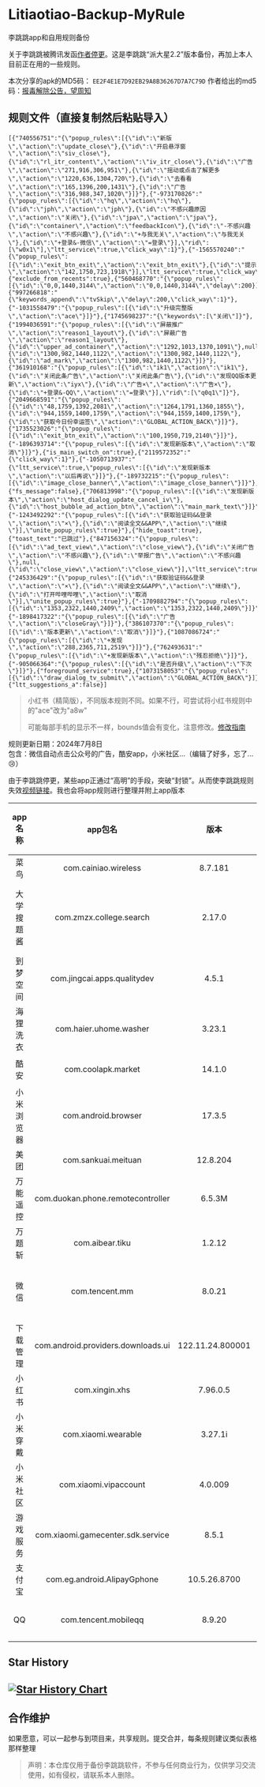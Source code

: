 ﻿


# Litiaotiao-Backup-MyRule
李跳跳app和自用规则备份

关于李跳跳被腾讯发函[作者停更](https://mp.weixin.qq.com/s/ha6hHr40umlj-ExHdGFXXw)。这是李跳跳“派大星2.2”版本备份，再加上本人目前正在用的一些规则。

本次分享的apk的MD5码：
``
EE2F4E1E7D92EB29A8B36267D7A7C79D
``
作者给出的md5码：[报毒解除公告，望周知](https://mp.weixin.qq.com/s/u5BI-7DIhxirFIPDulf6lA)
## 规则文件（直接复制然后粘贴导入）
```
[{"740556751":"{\"popup_rules\":[{\"id\":\"新版\",\"action\":\"update_close\"},{\"id\":\"开启悬浮窗\",\"action\":\"siv_close\"},{\"id\":\"rl_itr_content\",\"action\":\"iv_itr_close\"},{\"id\":\"广告\",\"action\":\"271,916,306,951\"},{\"id\":\"摇动或点击了解更多\",\"action\":\"1220,636,1304,720\"},{\"id\":\"去看看\",\"action\":\"165,1396,200,1431\"},{\"id\":\"广告\",\"action\":\"316,988,347,1020\"}]}"},{"-973170826":"{\"popup_rules\":[{\"id\":\"hq\",\"action\":\"hq\"},{\"id\":\"jph\",\"action\":\"jph\"},{\"id\":\"不感兴趣原因\",\"action\":\"关闭\"},{\"id\":\"jpa\",\"action\":\"jpa\"},{\"id\":\"container\",\"action\":\"feedbackIcon\"},{\"id\":\"-不感兴趣\",\"action\":\"不感兴趣\"},{\"id\":\"+与我无关\",\"action\":\"与我无关\"},{\"id\":\"+登录&-微信\",\"action\":\"=登录\"}],\"rid\":[\"w0x1\"],\"ltt_service\":true,\"click_way\":1}"},{"-1565570240":"{\"popup_rules\":[{\"id\":\"exit_btn_exit\",\"action\":\"exit_btn_exit\"},{\"id\":\"提示\",\"action\":\"142,1750,723,1918\"}],\"ltt_service\":true,\"click_way\":1}"},{"exclude_from_recents":true},{"560468770":"{\"popup_rules\":[{\"id\":\"0,0,1440,3144\",\"action\":\"0,0,1440,3144\",\"delay\":200}]}"},{"997266818":"{\"keywords_append\":\"tvSkip\",\"delay\":200,\"click_way\":1}"},{"-1031558479":"{\"popup_rules\":[{\"id\":\"升级完整版\",\"action\":\"ace\"}]}"},{"1745698237":"{\"keywords\":[\"关闭\"]}"},{"1994036591":"{\"popup_rules\":[{\"id\":\"屏蔽推广\",\"action\":\"reason1_layout\"},{\"id\":\"屏蔽广告\",\"action\":\"reason1_layout\"},{\"id\":\"upper_ad_container\",\"action\":\"1292,1013,1370,1091\"},null,{\"id\":\"1300,982,1440,1122\",\"action\":\"1300,982,1440,1122\"},{\"id\":\"ad_mark\",\"action\":\"1300,982,1440,1122\"}]}"},{"361910168":"{\"popup_rules\":[{\"id\":\"ik1\",\"action\":\"ik1\"},{\"id\":\"关闭此条广告\",\"action\":\"关闭此条广告\"},{\"id\":\"发现QQ版本更新\",\"action\":\"iyx\"},{\"id\":\"广告×\",\"action\":\"广告×\"},{\"id\":\"+登录&-QQ\",\"action\":\"=登录\"}],\"rid\":[\"q0q1\"]}"},{"2049668591":"{\"popup_rules\":[{\"id\":\"48,1759,1392,2081\",\"action\":\"1264,1791,1360,1855\"},{\"id\":\"944,1559,1400,1759\",\"action\":\"944,1559,1400,1759\"},{\"id\":\"获取今日份幸运签\",\"action\":\"GLOBAL_ACTION_BACK\"}]}"},{"1735523026":"{\"popup_rules\":[{\"id\":\"exit_btn_exit\",\"action\":\"100,1950,719,2140\"}]}"},{"-1896393714":"{\"popup_rules\":[{\"id\":\"发现新版本\",\"action\":\"取消\"}]}"},{"is_main_switch_on":true},{"2119572352":"{\"click_way\":1}"},{"-1050713937":"{\"ltt_service\":true,\"popup_rules\":[{\"id\":\"发现新版本\",\"action\":\"以后再说\"}]}"},{"-189732215":"{\"popup_rules\":[{\"id\":\"image_close_banner\",\"action\":\"image_close_banner\"}]}"},{"fs_message":false},{"706813998":"{\"popup_rules\":[{\"id\":\"发现新版本\",\"action\":\"host_dialog_update_cancel_iv\"},{\"id\":\"host_bubble_ad_action_btn\",\"action\":\"main_mark_text\"}]}"},{"-1243492292":"{\"popup_rules\":[{\"id\":\"获取验证码&&登录\",\"action\":\"×\"},{\"id\":\"阅读全文&&APP\",\"action\":\"继续\"}],\"unite_popup_rules\":true}"},{"hide_toast":true},{"toast_text":"已跳过"},{"847156324":"{\"popup_rules\":[{\"id\":\"ad_text_view\",\"action\":\"close_view\"},{\"id\":\"关闭广告\",\"action\":\"不感兴趣\"},{\"id\":\"举报广告\",\"action\":\"不感兴趣\"},null,{\"id\":\"close_view\",\"action\":\"close_view\"}],\"ltt_service\":true,\"click_way\":1}"},{"245336429":"{\"popup_rules\":[{\"id\":\"获取验证码&&登录\",\"action\":\"×\"},{\"id\":\"阅读全文&&APP\",\"action\":\"继续\"},{\"id\":\"打开哔哩哔哩\",\"action\":\"取消\"}],\"unite_popup_rules\":true}"},{"-1709882794":"{\"popup_rules\":[{\"id\":\"1353,2322,1440,2409\",\"action\":\"1353,2322,1440,2409\"}]}"},{"-1898417322":"{\"popup_rules\":[{\"id\":\"广告\",\"action\":\"closeGray\"}]}"},{"386107370":"{\"popup_rules\":[{\"id\":\"版本更新\",\"action\":\"取消\"}]}"},{"1087086724":"{\"popup_rules\":[{\"id\":\"+发现\",\"action\":\"288,2365,711,2519\"}]}"},{"762493631":"{\"popup_rules\":[{\"id\":\"+发现新版本\",\"action\":\"残忍拒绝\"}]}"},{"-905066364":"{\"popup_rules\":[{\"id\":\"是否升级\",\"action\":\"下次\"}]}"},{"foreground_service":true},{"1073158053":"{\"popup_rules\":[{\"id\":\"draw_dialog_tv_submit\",\"action\":\"GLOBAL_ACTION_BACK\"}]}"},{"ltt_suggestions_a":false}]
```
>小红书（精简版），不同版本规则不同。如果不行，可尝试将小红书规则中的"ace"改为"a8w"
>
>可能每部手机的显示不一样，bounds值会有变化，注意修改。[修改指南](https://juejin.cn/post/6938590373740544007)
>
规则更新日期：2024年7月8日   
包含：微信自动点击公众号的广告，酷安app，小米社区...（编辑了好多，忘了...😢）

由于李跳跳停更，某些app正通过“高明”的手段，突破“封锁”。从而使李跳跳规则失效[视频链接](https://www.bilibili.com/video/BV1zH4y1U7jG "链接到bilibili视频")。我也会将app规则进行整理并附上app版本

|app名称|app包名|版本|是否可用|规则|
|:----:|:---:|:---:|:---:|:---:|
|菜鸟|com.cainiao.wireless|8.7.181|✔|`{"popup_rules":[{"id":"draw_dialog_tv_submit","action":"GLOBAL_ACTION_BACK"}]}`||
|大学搜题酱|com.zmzx.college.search|2.17.0|✔|`{"popup_rules":[{"id":"新版","action":"update_close"},{"id":"开启悬浮窗","action":"siv_close"},{"id":"rl_itr_content","action":"iv_itr_close"},{"id":"广告","action":"271,916,306,951"},{"id":"摇动或点击了解更多","action":"1220,636,1304,720"},{"id":"去看看","action":"165,1396,200,1431"},{"id":"广告","action":"316,988,347,1020"}]}`|
|到梦空间|com.jingcai.apps.qualitydev|4.5.1|✔|`{"popup_rules":[{"id":"版本更新","action":"取消"}]}`|
|海狸洗衣|com.haier.uhome.washer|3.23.1|✔|`{"popup_rules":[{"id":"+发现","action":"288,2365,711,2519"}]}`|
|酷安|com.coolapk.market|14.1.0|❌|`{"popup_rules":[{"id":"ad_text_view","action":"close_view"},{"id":"关闭广告","action":"不感兴趣"},{"id":"举报广告","action":"不感兴趣"}],"ltt_service":true}`|
|小米浏览器|com.android.browser|17.3.5|未知|`{"popup_rules":[{"id":"获取验证码&&登录","action":"×"},{"id":"阅读全文&&APP","action":"继续"}],"unite_popup_rules":true}`|
|美团|com.sankuai.meituan|12.8.204|✔|`{"popup_rules":[{"id":"1353,2322,1440,2409","action":"1353,2322,1440,2409"}]}`|
|万能遥控|com.duokan.phone.remotecontroller|6.5.3M|✔|`{"popup_rules":[{"id":"image_close_banner","action":"image_close_banner"}]}`|
|万题斩|com.aibear.tiku|1.2.12|✔|`{"popup_rules":[{"id":"是否升级","action":"下次"}]}`|
|微信|com.tencent.mm|8.0.21|✔|`{"popup_rules":[{"id":"hq","action":"hq"},{"id":"jph","action":"jph"},{"id":"不感兴趣原因","action":"关闭"},{"id":"jpa","action":"jpa"},{"id":"container","action":"feedbackIcon"},{"id":"-不感兴趣","action":"不感兴趣"},{"id":"+与我无关","action":"与我无关"},{"id":"+登录&-微信","action":"=登录"}],"rid":["w0x1"]}`|
|下载管理|com.android.providers.downloads.ui|122.11.24.800001|✔|`{"ltt_service":true,"popup_rules":[{"id":"发现新版本","action":"以后再说"}]}`|
|小红书|com.xingin.xhs|7.96.0.5|✔|`{"popup_rules":[{"id":"升级完整版","action":"ace"}]}`|
|小米穿戴|com.xiaomi.wearable|3.27.1i|✔|`{"popup_rules":[{"id":"+发现新版本","action":"残忍拒绝"}]}`|
|小米社区|com.xiaomi.vipaccount|4.0.009|✔|`{"popup_rules":[{"id":"广告","action":"closeGray"}]}`|
|游戏服务|com.xiaomi.gamecenter.sdk.service|8.5.1|✔|`{"popup_rules":[{"id":"exit_btn_exit","action":"exit_btn_exit"},{"id":"提示","action":"142,1750,723,1918"}],"ltt_service":true,"click_way":1}`|
|支付宝|com.eg.android.AlipayGphone|10.5.26.8700|✔|`{"popup_rules":[{"id":"48,1759,1392,2081","action":"1264,1791,1360,1855"},{"id":"944,1559,1400,1759","action":"944,1559,1400,1759"}]}`|
|QQ|com.tencent.mobileqq|8.9.20|✔|`{"popup_rules":[{"id":"ik1","action":"ik1"},{"id":"关闭此条广告","action":"关闭此条广告"},{"id":"发现QQ版本更新","action":"iyx"},{"id":"广告×","action":"广告×"},{"id":"+登录&-QQ","action":"=登录"}],"rid":["q0q1"]}`|




## Star History
[![Star History Chart](https://api.star-history.com/svg?repos=FreezingArts/Litiaotiao-Backup-MyRule&type=Date)](https://star-history.com/#FreezingArts/Litiaotiao-Backup-MyRule&Date)
---

## 合作维护
如果愿意，可以一起参与到项目来，共享规则。提交合并，每条规则建议类似表格那样整理

>声明：本仓库仅用于备份李跳跳软件，不参与任何商业行为，仅供学习交流使用，如有侵权，请联系本人删除。
